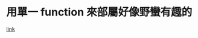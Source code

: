 # 用單一 function 來部屬好像野蠻有趣的
[link](https://cloud.google.com/functions/docs/quickstart#functions-prepare-environment-go)